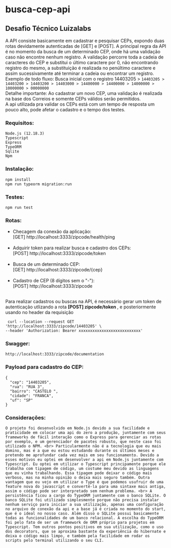# busca-cep-api
## Desafio Técnico Luizalabs ##

A API consiste basicamente em cadastrar e pesquisar CEPs, expondo duas rotas devidamente autenticadas de [GET] e [POST]. A principal regra da API é no momento da busca de um determinado CEP, onde há uma validação caso não encontre nenhum registro. A validação percorre toda a cadeia de caracteres do CEP e substitui o último caractere por 0, não encontrando registro do mesmo, a substituição é realizada no penúltimo caractere e assim sucessivamente até terminar a cadeia ou encontrar um registro. <br>
Exemplo de todo fluxo: Busca inicial com o registro 14403205 > `14403205 > 14403200 > 14403200 > 14403000 > 14400000 > 14400000 > 14000000 > 10000000 > 00000000` <br>
Detalhe importante: Ao cadastrar um novo CEP, uma validação é realizada na base dos Correios e somente CEPs válidos serão permitidos. <br>
A api utilizada pra validar os CEPs está com um tempo de resposta um pouco alto, pode afetar o cadastro e o tempo dos testes.

### Requisitos: ###
```
Node.js (12.18.3) 
Typescript
Express
TypeORM
Sqlite
Npm
```

### Instalação: ###
```
npm install
npm run typeorm migration:run
```
### Testes: ###
```
npm run test
```

### Rotas: ###
- Checagem da conexão da aplicação: <br>
[GET]  http://localhost:3333/zipcode/health/ping <br><br>
- Adquirir token para realizar busca e cadastro dos CEPs: <br>
[POST] http://localhost:3333/zipcode/token <br><br>
- Busca de um determinado CEP: <br>
[GET]  http://localhost:3333/zipcode/{cep} <br><br>
- Cadastro de CEP (8 dígitos sem o "-"): <br>
[POST] http://localhost:3333/zipcode <br><br>

Para realizar cadastros ou buscas na API, é necessário gerar um token de autenticação utlizando a rota <b> [POST] zipcode/token </b>, e posteriormente usando no header da requisição 
```
 curl --location --request GET 'http://localhost:3333/zipcode/14403205' \
--header 'Authorization: Bearer xxxxxxxxxxxxxxxxxxxxxxxxxxx' 

```
### Swagger: ###
```
http://localhost:3333/zipcode/documentation
```

### Payload para cadastro do CEP: ###
```
{
  "cep": "14403205",
  "rua": "RUA 3",
  "bairro": "CASTELO ",
  "cidade": "FRANCA",
  "uf": "SP"
}
```

### Considerações: ###
`O projeto foi desenvolvido em Node.js devido a sua facilidade e praticidade em colocar uma api do zero a produção, juntamente com seus frameworks de fácil interação como o Express para gerenciar as rotas por exemplo, e um gerenciador de pacotes robusto, que neste caso foi utilizado o NPM. <br>
Particularmente não é a tecnologia que eu mais domino, mas é a que eu estou estudando durante os últimos meses e pretendo me aprofundar cada vez mais em seu funcionamento. Devido a esses motivos eu optei em desenvolver a api em Node.js juntamente com Typescript. Eu optei em utilizar o Typescript principamente porque ele trabalha com tipagem de código, um costume meu devido as linguagens que eu vinha trabalhando. Essa tipagem pode deixar o código mais verboso, mas na minha opinião o deixa mais seguro também. Outra vantagem que eu vejo em utilizar o Type é que podemos usufruir de uma feature nova do javascript e convertê-la para uma sintaxe mais antiga, assim o código pode ser interpretado sem nenhum problema. <br>
A persistência ficou a cargo do TypeORM juntamente com o banco SQLite. O banco SQLite foi utilizado simplesmente porque não precisa instalar nenhum serviço para iniciar a sua utilização, apenas uma configuração no arquivo de conexão da api e a base já é criada no momento do start, que é o ideal no nosso caso. Além disso o SQLite possui basicamente todas as funcionalidades de um banco relacional. A escolha do TypeORM foi pelo fato de ser um framework de ORM próprio para projetos em Typescript. Tem outros pontos positivos em sua utilização, como o uso dos decorators, que se aproxima bastante da experiência do hibernate e deixa o código mais limpo, e também pela facilidade em rodar os scripts pelo terminal utilizando o seu CLI.`



